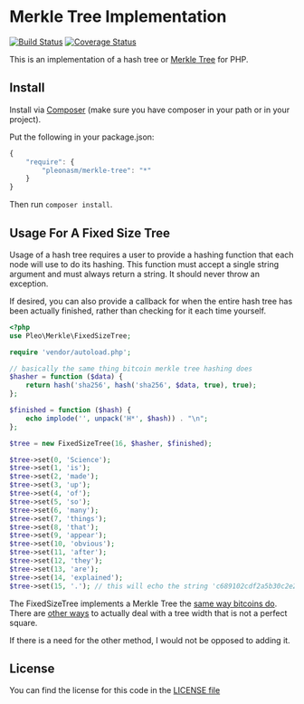 # Merkle Tree Implementation #

[![Build Status](https://travis-ci.org/pleonasm/merkle-tree.png?branch=master)](https://travis-ci.org/pleonasm/merkle-tree)
[![Coverage Status](https://coveralls.io/repos/github/pleonasm/merkle-tree/badge.svg?branch=master)](https://coveralls.io/github/pleonasm/merkle-tree?branch=master)

This is an implementation of a hash tree or [Merkle Tree](http://en.wikipedia.org/wiki/Merkle_Tree)
for PHP. 

## Install ##

Install via [Composer](http://getcomposer.org) (make sure you have composer in your path or in your project).

Put the following in your package.json:

```javascript
{
    "require": {
        "pleonasm/merkle-tree": "*"
    }
}
```

Then run `composer install`.

## Usage For A Fixed Size Tree ##

Usage of a hash tree requires a user to provide a hashing function that each
node will use to do its hashing. This function must accept a single string
argument and must always return a string. It should never throw an exception.

If desired, you can also provide a callback for when the entire hash tree has
been actually finished, rather than checking for it each time yourself.

```php
<?php
use Pleo\Merkle\FixedSizeTree;

require 'vendor/autoload.php';

// basically the same thing bitcoin merkle tree hashing does
$hasher = function ($data) {
    return hash('sha256', hash('sha256', $data, true), true);
};

$finished = function ($hash) {
    echo implode('', unpack('H*', $hash)) . "\n";
};

$tree = new FixedSizeTree(16, $hasher, $finished);

$tree->set(0, 'Science');
$tree->set(1, 'is');
$tree->set(2, 'made');
$tree->set(3, 'up');
$tree->set(4, 'of');
$tree->set(5, 'so');
$tree->set(6, 'many');
$tree->set(7, 'things');
$tree->set(8, 'that');
$tree->set(9, 'appear');
$tree->set(10, 'obvious');
$tree->set(11, 'after');
$tree->set(12, 'they');
$tree->set(13, 'are');
$tree->set(14, 'explained');
$tree->set(15, '.'); // this will echo the string 'c689102cdf2a5b30c2e21fdad85e4bb401085227aff672a7240ceb3410ff1fb6'
```

The FixedSizeTree implements a Merkle Tree the [same way bitcoins do](https://en.bitcoin.it/wiki/Protocol_specification#Merkle_Trees).
There are [other ways](http://web.archive.org/web/20080316033726/http://www.open-content.net/specs/draft-jchapweske-thex-02.html)
to actually deal with a tree width that is not a perfect square.

If there is a need for the other method, I would not be opposed to adding it.

## License ##

You can find the license for this code in the [LICENSE file](LICENSE)
